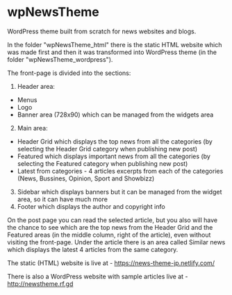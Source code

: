# wpNewsTheme

WordPress theme built from scratch for news websites and blogs.

In the folder "wpNewsTheme_html" there is the static HTML website which was made first and then it was transformed into WordPress theme (in the folder "wpNewsTheme_wordpress").

The front-page is divided into the sections:
1. Header area:
- Menus 
- Logo
- Banner area (728x90) which can be managed from the widgets area
2. Main area:
- Header Grid which displays the top news from all the categories (by selecting the Header Grid category when publishing new post)
- Featured which displays important news from all the categories (by selecting the Featured category when publishing new post)
- Latest from categories - 4 articles excerpts from each of the categories (News, Bussines, Opinion, Sport and Showbizz)
3. Sidebar which displays banners but it can be managed from the widget area, so it can have much more
4. Footer which displays the author and copyright info

On the post page you can read the selected article, but you also will have the chance to see which are the top news from the Header Grid and the Featured areas (in the middle column, right of the article), even without visiting the front-page. Under the article there is an area called Similar news which displays the latest 4 articles from the same category.

The static (HTML) website is live at - https://news-theme-jp.netlify.com/

There is also a WordPress website with sample articles live at - http://newstheme.rf.gd
